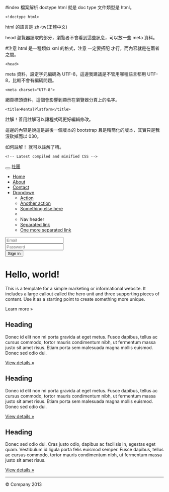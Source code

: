 #index 檔案解析
doctype html 就是 doc type 文件類型是 html。

    <!doctype html>

html 的語言是 zh-tw(正體中文)
    <html lang="zh-tw">

head 瀏覽器讀取的部分，瀏覽者不會看到這些訊息，可以放一些 meta 資料。

\#注意 html 是一種類似 xml 的格式，注意 <head> 一定要搭配 </head> 才行，而內容就是在兩者之間。

    <head>

meta 資料，設定字元編碼為 UTF-8，這邊我建議是不管用哪種語言都用 UTF-8，比較不會有編碼問題。

    <meta charset="UTF-8">

網頁標頭資料，這個會影響到顯示在瀏覽器分頁上的名字。

    <title>RentalPlatform</title>

註解！善用註解可以讓程式碼更好編輯修改。

這邊的內容是說這是最後一個版本的 bootstrap 且是精簡化的版本，其實只是我沒砍掉而以 030。

如何註解！<!-- 中間插入自己的字--> 就可以註解了唷。

    <!-- Latest compiled and minified CSS -->

<link rel="stylesheet" href="https://netdna.bootstrapcdn.com/bootstrap/3.0.0/css/bootstrap.min.css">

<!-- Optional theme -->
<link rel="stylesheet" href="https://netdna.bootstrapcdn.com/bootstrap/3.0.0/css/bootstrap-theme.min.css">

<meta name="viewport" content="width=device-width, initial-scale=1.0">
<meta name="description" content="">
<meta name="author" content="Negaihoshi">
<!-- <link rel="shortcut icon" href="../../assets/ico/favicon.png"> -->

<!-- Custom styles for this template -->
<link href="http://getbootstrap.com/examples/jumbotron/jumbotron.css" rel="stylesheet">
<script src="http://ajax.googleapis.com/ajax/libs/jquery/2.0.3/jquery.min.js"></script>
</head>

<body>
<div class="navbar navbar-inverse navbar-fixed-top">
<div class="container">
<div class="navbar-header">
<button type="button" class="navbar-toggle" data-toggle="collapse" data-target=".navbar-collapse">
<span class="icon-bar"></span>
<span class="icon-bar"></span>
<span class="icon-bar"></span>
</button>
<a class="navbar-brand" href="#">社團</a>
</div>
<div class="navbar-collapse collapse">
<ul class="nav navbar-nav">
<li class="active"><a href="#">Home</a>
</li>
<li><a href="#about">About</a>
</li>
<li><a href="#contact">Contact</a>
</li>
<li class="dropdown">
<a href="#" class="dropdown-toggle" data-toggle="dropdown">Dropdown <b class="caret"></b></a>
<ul class="dropdown-menu">
<li><a href="#">Action</a>
</li>
<li><a href="#">Another action</a>
</li>
<li><a href="#">Something else here</a>
</li>
<li class="divider"></li>
<li class="dropdown-header">Nav header</li>
<li><a href="#">Separated link</a>
</li>
<li><a href="#">One more separated link</a>
</li>
</ul>
</li>
</ul>
<form class="navbar-form navbar-right" method="POST" connect="">
<div class="form-group">
<input type="text" placeholder="Email" class="form-control" name="email">
</div>
<div class="form-group">
<input type="password" placeholder="Password" class="form-control" name="password">
</div>
<button type="submit" class="btn btn-success">Sign in</button>
</form>
</div>
<!--/.navbar-collapse -->
</div>
</div>

<!-- Main jumbotron for a primary marketing message or call to action -->
<div class="jumbotron">
<div class="container">
<h1>Hello, world!</h1>
<p>This is a template for a simple marketing or informational website. It includes a large callout called the hero unit and three supporting pieces of content. Use it as a starting point to create something more unique.</p>
<p><a class="btn btn-primary btn-lg">Learn more &raquo;</a>
</p>
</div>
</div>

<div class="container">
<!-- Example row of columns -->
<div class="row">
<div class="col-lg-4">
<h2>Heading</h2>
<p>Donec id elit non mi porta gravida at eget metus. Fusce dapibus, tellus ac cursus commodo, tortor mauris condimentum nibh, ut fermentum massa justo sit amet risus. Etiam porta sem malesuada magna mollis euismod. Donec sed odio dui.</p>
<p><a class="btn btn-default" href="#">View details &raquo;</a>
</p>
</div>
<div class="col-lg-4">
<h2>Heading</h2>
<p>Donec id elit non mi porta gravida at eget metus. Fusce dapibus, tellus ac cursus commodo, tortor mauris condimentum nibh, ut fermentum massa justo sit amet risus. Etiam porta sem malesuada magna mollis euismod. Donec sed odio dui.</p>
<p><a class="btn btn-default" href="#">View details &raquo;</a>
</p>
</div>
<div class="col-lg-4">
<h2>Heading</h2>
<p>Donec sed odio dui. Cras justo odio, dapibus ac facilisis in, egestas eget quam. Vestibulum id ligula porta felis euismod semper. Fusce dapibus, tellus ac cursus commodo, tortor mauris condimentum nibh, ut fermentum massa justo sit amet risus.</p>
<p><a class="btn btn-default" href="#">View details &raquo;</a>
</p>
</div>
</div>

<hr>

<footer>
<p>&copy; Company 2013</p>
</footer>
</div>
<!-- /container -->

<!-- Javascript -->
<script src="https://ajax.googleapis.com/ajax/libs/angularjs/1.2.0rc1/angular.min.js"></script>
<script src="https://netdna.bootstrapcdn.com/bootstrap/3.0.0/js/bootstrap.min.js"></script>

</body>

</html>
